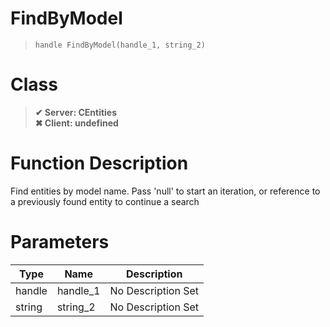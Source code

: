 # FindByModel
> `handle FindByModel(handle_1, string_2)`
# Class
> __✔ Server: CEntities__  
> __✖ Client: undefined__  
# Function Description
Find entities by model name. Pass 'null' to start an iteration, or reference to a previously found entity to continue a search
# Parameters
Type|Name|Description
--|--|--
handle|handle_1|No Description Set
string|string_2|No Description Set
